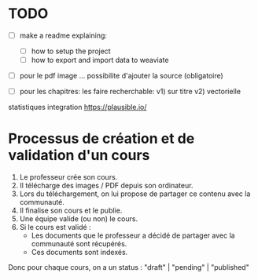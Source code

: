 # TODO

- [ ] make a readme explaining: 
    - [ ] how to setup the project
    - [ ] how to export and import data to weaviate
- [ ] pour le pdf image ... possibilite d'ajouter la source (obligatoire)
- [ ] pour les chapitres: les faire recherchable: v1) sur titre v2) vectorielle


statistiques integration https://plausible.io/




# Processus de création et de validation d'un cours

1. Le professeur crée son cours.
2. Il télécharge des images / PDF depuis son ordinateur.
3. Lors du téléchargement, on lui propose de partager ce contenu avec la communauté.
4. Il finalise son cours et le publie.
5. Une équipe valide (ou non) le cours.
6. Si le cours est validé :
   - Les documents que le professeur a décidé de partager avec la communauté sont récupérés.
   - Ces documents sont indexés.

Donc pour chaque cours, on a un status : "draft" | "pending" | "published"